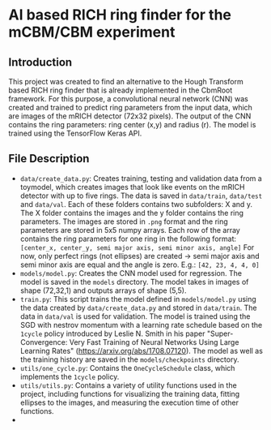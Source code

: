 # AI based RICH ring finder for the mCBM/CBM experiment

## Introduction

This project was created to find an alternative to the Hough Transform based
RICH ring finder that is already implemented in the CbmRoot framework. For this 
purpose, a convolutional neural network (CNN) was created and trained to
predict ring parameters from the input data, which are images of the mRICH
detector (72x32 pixels). The output of the CNN contains the ring parameters:
ring center (x,y) and radius (r). The model is trained using the TensorFlow
Keras API.

## File Description

* `data/create_data.py`: Creates training, testing and validation data from
    a toymodel, which creates images that look like events on the mRICH detector
    with up to five rings. The data is saved in `data/train`, `data/test` and
    `data/val`.  Each of these folders contains two subfolders: X and y. The X
    folder contains the images and the y folder contains the ring parameters.
    The images are stored in `.png` format and the ring parameters are stored in
    5x5 numpy arrays. Each row of the array contains the ring parameters for one
    ring in the following format:
    ``` [center_x, center_y, semi major axis, semi minor axis, angle] ```
    For now, only perfect rings (not ellipses) are created -> semi major axis
    and semi minor axis are equal and the angle is zero. E.g.:
    ``` [42, 23, 4, 4, 0] ```
* `models/model.py`: Creates the CNN model used for regression. The model is
    saved in the `models` directory. The model takes in images of shape (72,32,1) and outputs arrays of shape (5,5).
* `train.py`: This script trains the model defined in `models/model.py` using
    the data created by `data/create_data.py` and stored in `data/train`. The
    data in `data/val` is used for validation. The model is trained using the
    SGD with nestrov momentum with a learning rate schedule based on the
    `1cycle` policy introduced by Leslie N. Smith in his paper
    "Super-Convergence: Very Fast Training of Neural Networks Using Large
    Learning Rates" (https://arxiv.org/abs/1708.07120). The model as well as the
    training history are saved in the `models/checkpoints` directory.
* `utils/one_cycle.py`: Contains the `OneCycleSchedule` class, which implements 
    the `1cycle` policy.
* `utils/utils.py`: Contains a variety of utility functions used in the
    project, including functions for visualizing the training data, fitting
    ellipses to the images, and measuring the execution time of other functions.
* 